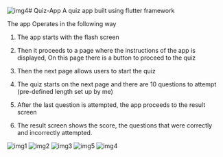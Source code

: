 ![img4](https://github.com/user-attachments/assets/2c379a85-f5ee-44ae-a935-e7dc5740cb1c)# Quiz-App
A quiz app built using flutter framework

The app Operates in the following way

1) The app starts with the flash screen

2) Then it proceeds to a page where the instructions of the app is displayed, On this page there is a button to proceed to the quiz

3) Then the next page allows users to start the quiz

4) The quiz starts on the next page and there are 10 questions to attempt (pre-defined length set up by me)

5) After the last question is attempted, the app proceeds to the result screen

6) The result screen shows the score, the questions that were correctly and incorrectly attempted.

![img1](https://github.com/user-attachments/assets/e361afff-f91e-412d-9800-a710465caf6f)
![img2](https://github.com/user-attachments/assets/b8162348-e9a9-4d74-a081-913a3783a573)
![img3](https://github.com/user-attachments/assets/ed08dccb-3789-4d7b-a165-a59cca6e7f7e)
![img5](https://github.com/user-attachments/assets/edf2c9b1-d6e4-475d-a506-91a2be1565d8)
![img4](https://github.com/user-attachments/assets/b13a5e4d-ecf1-4be2-ac5f-11dc513c9a22)





